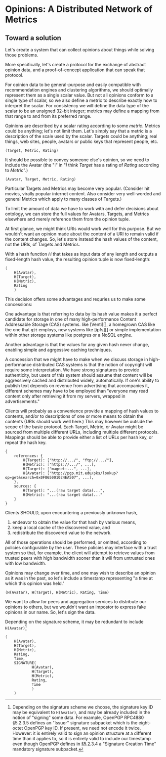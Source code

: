 # Opinions: A Distributed Network of Metrics

## Toward a solution

Let's create a system that can collect opinions about things while solving those problems.

More specifically, let's create a protocol for the exchange of abstract opinion data, and a proof-of-concept application that can speak that protocol.

For opinion data to be general-purpose and easily compatible with recommendation engines and clustering algorithms, we should optimally represent them as a single scalar value. But not all opinions conform to a single type of scalar, so we also define a metric to describe exactly how to interpret the scalar. For consistency we will define the data type of the scalar to be an unsigned 32-bit integer; metrics may define a mapping from that range to and from its preferred range.

Opinions are described by a scalar rating according to some _metric_. Metrics could be anything; let's not limit them. Let's simply say that a metric is a description of the scale used by the scalar. Targets could be anything; real things, web sites, people, avatars or public keys that represent people, etc.

	(Target, Metric, Rating)

It should be possible to convey someone else's opinion, so we need to include the Avatar (the "I" in "_I_ think _Target_ has a rating of _Rating_ according to _Metric_".)

	(Avatar, Target, Metric, Rating)

Particular Targets and Metrics may become very popular. (Consider hit movies, virally popular internet content. Also consider very well-worded and general Metrics which apply to many classes of Targets.)

To limit the amount of data we have to work with and defer decisions about ontology, we can store the full values for Avatars, Targets, and Metrics elsewhere and merely reference them from the opinion tuple.

At first glance, we might think URIs would work well for this purpose. But we wouldn't want an opinion made about the content of a URI to remain valid if the content changes. So, let's store instead the hash values of the content, not the URIs, of Targets and Metrics.

With a hash function _H_ that takes as input data of any length and outputs a fixed-length hash value, the resulting opinion tuple is now fixed-length:

	(
        H(Avatar),
        H(Target),
        H(Metric),
        Rating
        )

This decision offers some advantages and requries us to make some concessions:

One advantage is that referring to data by its hash value makes it a perfect candidate for storage in one of many high-performance Content Addressable Storage (CAS) systems. like [Venti][], a homegrown CAS like the one that `git` employs, new systems like [ipfs][] or simple implementation within other storage systems like postgres or a NoSQL engine.

Another advantage is that the values for any given hash never change, enabling simple and agrgessive caching techniques.

A concession that we might have to make when we discuss storage in high-performance distributed CAS systems is that the notion of copyright will require some interpretation. We have strong signatures to provide authenticity, but users of this system should assume that content will be aggressively cached and distributed widely, automatically. If one's ability to publish text depends on revenue from advertising that accompanies it, different schemes may have to be employed than "everyone may read content only after retrieving it from my servers, wrapped in advertisements."

Clients will probably as a convenience provide a mapping of hash values to contents, and/or to descriptions of one or more means to obtain the contents (URIs should work well here.) This may however be outside the scope of the basic protocol. Each Target, Metric, or Avatar might be sourced from multiple different URLs, including multiple different protocols. Mappings should be able to provide either a list of URLs per hash key, or repeat the hash key.

    {
        references: {
            H(Target): ["http://.../", "ftp://.../"],
            H(Metric): ["https://.../", ...],
            H(Target): ["magnet:...", ...],
            H(Avatar): ["http://pgp.mit.edu/pks/lookup?op=get&search=0x0F865001024EA507", ...],
        },
        sources: {
            H(Target): "...(raw target data)...",
            H(Metric): "...(raw target data)..."
        }
    }

Clients SHOULD, upon encountering a previously unknown hash,

1. endeavor to obtain the value for that hash by various means,
2. keep a local cache of the discovered value, and
3. redistribute the discovered value to the network.

All of those operations should be performed, or omitted, according to policies configurable by the user. These policies may interface with a trust system so that, for example, the client will attempt to retrieve values from trusted peers with high bandwidth sooner than it will from untrusted ones with low bandwidth.

Opinions may change over time, and one may wish to describe an opinion as it was in the past, so let's include a timestamp representing "a time at which this opinion was held."

	(H(Avatar), H(Target), H(Metric), Rating, Time)

We want to allow for peers and aggregation services to distribute our opinions to others, but we wouldn't want an impostor to express fake opinions in our name. So, let's sign the data.

Depending on the signature scheme, it may be redundant to include `H(Avatar)`[^pgp-redundant-avatar]

	(
        H(Avatar),
        H(Target),
        H(Metric),
        Rating,
        Time,
        SIGNATURE(
                H(Avatar),
                H(Target),
                H(Metric),
                Rating,
                Time
                )
        )

[^pgp-redundant-avatar]: Depending on the signature scheme we choose, the signature key ID may be equivalent to `H(Avatar)`, and may be already included in the notion of "signing" some data. For example, OpenPGP RPC4880 §5.2.3.5 defines an "Issuer" signature subpacket which is the eight-octet OpenPGP key ID. If present, we need not encode it twice. However: it is entirely valid to sign an opinion structure at a different time than it applies to, so it is entirely valid to include our timestamp even though OpenPGP defines in §5.2.3.4 a "Signature Creation Time" mandatory signature subpacket.
